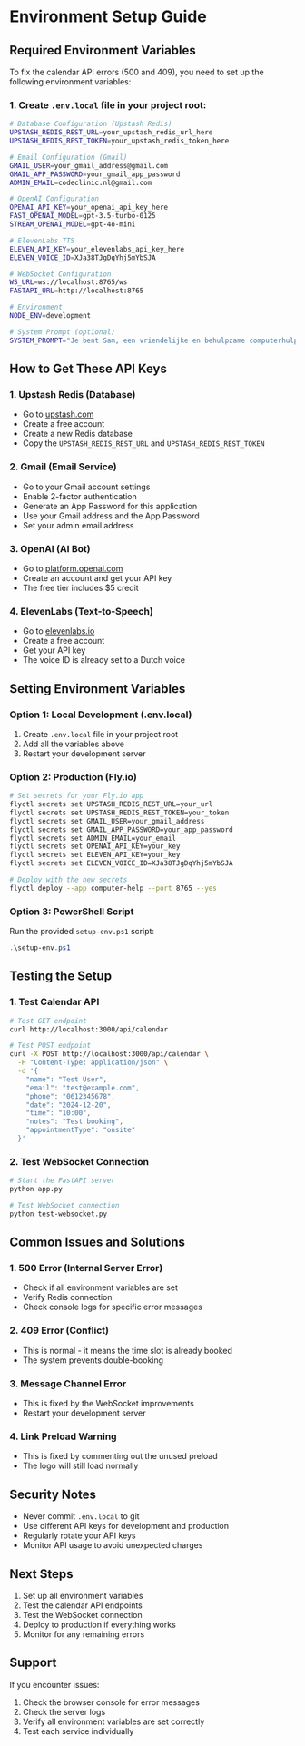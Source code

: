 # Environment Setup Guide

## Required Environment Variables

To fix the calendar API errors (500 and 409), you need to set up the following environment variables:

### 1. Create `.env.local` file in your project root:

```bash
# Database Configuration (Upstash Redis)
UPSTASH_REDIS_REST_URL=your_upstash_redis_url_here
UPSTASH_REDIS_REST_TOKEN=your_upstash_redis_token_here

# Email Configuration (Gmail)
GMAIL_USER=your_gmail_address@gmail.com
GMAIL_APP_PASSWORD=your_gmail_app_password
ADMIN_EMAIL=codeclinic.nl@gmail.com

# OpenAI Configuration
OPENAI_API_KEY=your_openai_api_key_here
FAST_OPENAI_MODEL=gpt-3.5-turbo-0125
STREAM_OPENAI_MODEL=gpt-4o-mini

# ElevenLabs TTS
ELEVEN_API_KEY=your_elevenlabs_api_key_here
ELEVEN_VOICE_ID=XJa38TJgDqYhj5mYbSJA

# WebSocket Configuration
WS_URL=ws://localhost:8765/ws
FASTAPI_URL=http://localhost:8765

# Environment
NODE_ENV=development

# System Prompt (optional)
SYSTEM_PROMPT="Je bent Sam, een vriendelijke en behulpzame computerhulp assistent van CodeClinic. Je helpt klanten met computerproblemen en plant afspraken. Wees altijd vriendelijk, geduldig en professioneel."
```

## How to Get These API Keys

### 1. **Upstash Redis** (Database)
- Go to [upstash.com](https://upstash.com)
- Create a free account
- Create a new Redis database
- Copy the `UPSTASH_REDIS_REST_URL` and `UPSTASH_REDIS_REST_TOKEN`

### 2. **Gmail** (Email Service)
- Go to your Gmail account settings
- Enable 2-factor authentication
- Generate an App Password for this application
- Use your Gmail address and the App Password
- Set your admin email address

### 3. **OpenAI** (AI Bot)
- Go to [platform.openai.com](https://platform.openai.com)
- Create an account and get your API key
- The free tier includes $5 credit

### 4. **ElevenLabs** (Text-to-Speech)
- Go to [elevenlabs.io](https://elevenlabs.io)
- Create a free account
- Get your API key
- The voice ID is already set to a Dutch voice

## Setting Environment Variables

### Option 1: Local Development (.env.local)
1. Create `.env.local` file in your project root
2. Add all the variables above
3. Restart your development server

### Option 2: Production (Fly.io)
```bash
# Set secrets for your Fly.io app
flyctl secrets set UPSTASH_REDIS_REST_URL=your_url
flyctl secrets set UPSTASH_REDIS_REST_TOKEN=your_token
flyctl secrets set GMAIL_USER=your_gmail_address
flyctl secrets set GMAIL_APP_PASSWORD=your_app_password
flyctl secrets set ADMIN_EMAIL=your_email
flyctl secrets set OPENAI_API_KEY=your_key
flyctl secrets set ELEVEN_API_KEY=your_key
flyctl secrets set ELEVEN_VOICE_ID=XJa38TJgDqYhj5mYbSJA

# Deploy with the new secrets
flyctl deploy --app computer-help --port 8765 --yes
```

### Option 3: PowerShell Script
Run the provided `setup-env.ps1` script:
```powershell
.\setup-env.ps1
```

## Testing the Setup

### 1. Test Calendar API
```bash
# Test GET endpoint
curl http://localhost:3000/api/calendar

# Test POST endpoint
curl -X POST http://localhost:3000/api/calendar \
  -H "Content-Type: application/json" \
  -d '{
    "name": "Test User",
    "email": "test@example.com",
    "phone": "0612345678",
    "date": "2024-12-20",
    "time": "10:00",
    "notes": "Test booking",
    "appointmentType": "onsite"
  }'
```

### 2. Test WebSocket Connection
```bash
# Start the FastAPI server
python app.py

# Test WebSocket connection
python test-websocket.py
```

## Common Issues and Solutions

### 1. **500 Error (Internal Server Error)**
- Check if all environment variables are set
- Verify Redis connection
- Check console logs for specific error messages

### 2. **409 Error (Conflict)**
- This is normal - it means the time slot is already booked
- The system prevents double-booking

### 3. **Message Channel Error**
- This is fixed by the WebSocket improvements
- Restart your development server

### 4. **Link Preload Warning**
- This is fixed by commenting out the unused preload
- The logo will still load normally

## Security Notes

- Never commit `.env.local` to git
- Use different API keys for development and production
- Regularly rotate your API keys
- Monitor API usage to avoid unexpected charges

## Next Steps

1. Set up all environment variables
2. Test the calendar API endpoints
3. Test the WebSocket connection
4. Deploy to production if everything works
5. Monitor for any remaining errors

## Support

If you encounter issues:
1. Check the browser console for error messages
2. Check the server logs
3. Verify all environment variables are set correctly
4. Test each service individually
